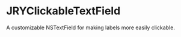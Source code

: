 JRYClickableTextField
=====================

A customizable NSTextField for making labels more easily clickable.
